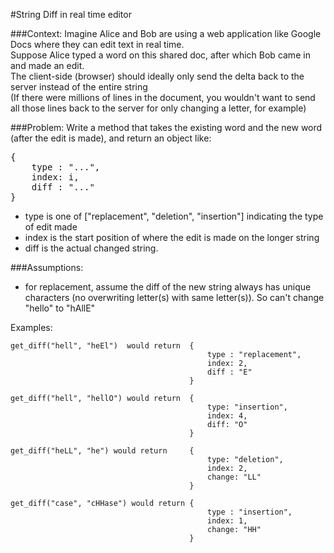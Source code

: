 #String Diff in real time editor

###Context:
Imagine Alice and Bob are using a web application like Google Docs where they can edit text in real time.<br>
Suppose Alice typed a word on this shared doc, after which Bob came in and made an edit.<br>
The client-side (browser) should ideally only send the delta back to the server instead of the entire string <br>
(If there were millions of lines in the document, you wouldn't want to send all those lines back to the server for only changing a letter, for example)

###Problem:
Write a method that takes the existing word and the new word (after the edit is made), and return an object like:<br>
<pre>
{ 
	type : "...",
	index: i,
	diff : "..."
}
</pre>
- type is one of ["replacement", "deletion", "insertion"] indicating the type of edit made
- index is the start position of where the edit is made on the longer string
- diff is the actual changed string.

###Assumptions:
- for replacement, assume the diff of the new string always has unique characters (no overwriting letter(s) with same letter(s)). 
		So can't change "hello" to "hAllE"

Examples: 
```
get_diff("hell", "heEl")  would return  {
											type : "replacement",
											index: 2,
											diff : "E"
										}

get_diff("hell", "hellO") would return  {
											type: "insertion",
											index: 4,
											diff: "O"
										}

get_diff("heLL", "he") would return     {
											type: "deletion",
											index: 2,
											change: "LL"
										}

get_diff("case", "cHHase") would return {
											type : "insertion",
											index: 1,
											change: "HH"
										}						
```